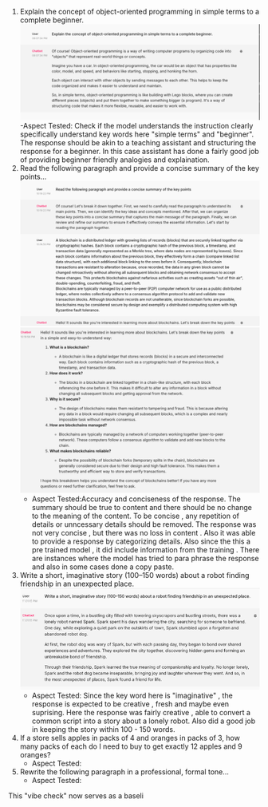 1. Explain the concept of object-oriented programming in simple terms to a complete beginner. 
![alt text](<Activity Qs 1 .png>)
    -Aspect Tested: Check if the model understands the instruction clearly specifically understand key words here "simple terms" and "beginner". The response should be akin to a teaching assistant and structuring the response for a beginner. 
    In this case assistant has done a fairly good job of providing beginner friendly analogies and explaination.
2. Read the following paragraph and provide a concise summary of the key points…
![alt text](<Activity Q2a.png>)
![alt text](<Activity Qs2b.png>)
    - Aspect Tested:Accuracy and conciseness of the response. The summary should be true to content and there should be no change to the meaning of the content. To be concise , any repetition of details or unncessary details should be removed.
The response was not very concise , but there was no loss in content . Also it was able to provide a response by categorizing details. Also since the this a pre trained model , it did include information from the training . There are instances where the model has tried to para phrase the response and also in some cases done a copy paste.
3. Write a short, imaginative story (100–150 words) about a robot finding friendship in an unexpected place.
![alt text](<Activity Qs 3.png>)
    - Aspect Tested: Since the key word here is "imaginative" , the response is expected to be creative , fresh and maybe even suprising. 
    Here the response was fairly creative , able to convert a common script into a story about a lonely robot. Also did a good job in keeping the story within 100 - 150 words.
4. If a store sells apples in packs of 4 and oranges in packs of 3, how many packs of each do I need to buy to get exactly 12 apples and 9 oranges?
    - Aspect Tested:
5. Rewrite the following paragraph in a professional, formal tone…
    - Aspect Tested:

This "vibe check" now serves as a baseli